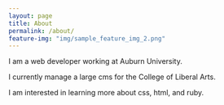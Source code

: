 ```yaml
---
layout: page
title: About
permalink: /about/
feature-img: "img/sample_feature_img_2.png"
---
```


I am a web developer working at Auburn University.  

I currently manage a large cms for the College of Liberal Arts. 

I am interested in learning more about css, html, and ruby.